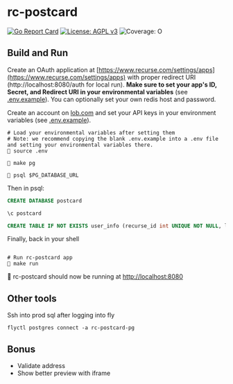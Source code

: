 # rc-postcard
[![Go Report Card](https://goreportcard.com/badge/github.com/rc-postcard/rc-postcard)](https://goreportcard.com/report/github.com/rc-postcard/rc-postcard) [![License: AGPL v3](https://img.shields.io/badge/License-AGPL_v3-blue.svg)](https://www.gnu.org/licenses/agpl-3.0) ![Coverage: O](https://img.shields.io/badge/coverage-200%25-red)

## Build and Run
Create an OAuth application at [https://www.recurse.com/settings/apps](https://www.recurse.com/settings/apps) with proper redirect URI (http://localhost:8080/auth for local run).
**Make sure to set your app's ID, Secret, and Redirect URI in your environmental variables** (see [.env.example](.env.example)). You can optionally set your own redis host and password.

Create an account on [lob.com](https://lob.com) and set your API keys in your environment variables (see [.env.example](.env.example)).

```shell
# Load your environmental variables after setting them
# Note: we recommend copying the blank .env.example into a .env file and setting your environmental variables there.
🎨 source .env

🎨 make pg

🎨 psql $PG_DATABASE_URL
```

Then in psql:
```sql
CREATE DATABASE postcard

\c postcard

CREATE TABLE IF NOT EXISTS user_info (recurse_id int UNIQUE NOT NULL, lob_address_id text DEFAULT '', accepts_physical_mail BOOLEAN DEFAULT FALSE, num_credits int DEFAULT 0 NOT NULL, user_name text NOT NULL, user_email text NOT NULL);
```

Finally, back in your shell
``` shell

# Run rc-postcard app
🎨 make run
```
🎉 rc-postcard should now be running at [http://localhost:8080](http://localhost:8080)

## Other tools
Ssh into prod sql after logging into fly
``` shell
flyctl postgres connect -a rc-postcard-pg
```

## Bonus
- Validate address
- Show better preview with iframe